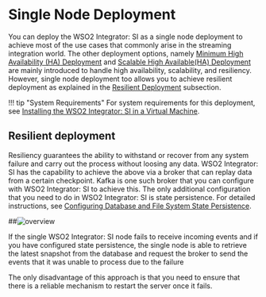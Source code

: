 # Single Node Deployment

You can deploy the WSO2 Integrator: SI as a single node deployment to achieve most of the use cases that commonly arise
in the streaming integration world. The other deployment options, namely [Minimum High Availability (HA) Deployment](deploying-si-as-minimum-ha-cluster.md) and
[Scalable High Available(HA) Deployment](deploying-si-as-a-single-deployment.md) are mainly introduced to handle high availability, scalability, and resiliency.
However, single node deployment too allows you to achieve resilient deployment as explained in the [Resilient Deployment](#resilient-deployment.md) subsection.

!!! tip "System Requirements"
    For system requirements for this deployment, see [Installing the WSO2 Integrator: SI in a Virtual Machine](installing-si-in-vm.md).

## Resilient deployment

Resiliency guarantees the ability to withstand or recover from any system failure and carry out the process without 
loosing any data. WSO2 Integrator: SI has the capability to achieve the above via a broker that can replay data from a
certain checkpoint. Kafka is one such broker that you can configure with WSO2 Integrator: SI to achieve this. The only additional configuration that you need to do in WSO2 Integrator: SI is state persistence. For detailed
instructions, see [Configuring Database and File System State Persistence](../admin/configuring-Database-and-File-System-State-Persistence.md).

##![overview]({{base_path}}/images/singleNodeDeployment.jpg)

If the single WSO2 Integrator: SI node fails to receive incoming events and if you have configured state persistence, the single node is able to retrieve the latest snapshot from the database and request the broker to send the events that it was unable to process due to the failure


The only disadvantage of this approach is that you need to ensure that there is a reliable mechanism to restart the server once it fails.
